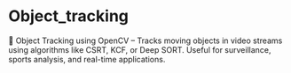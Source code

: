 # Object_tracking
🎯 Object Tracking using OpenCV – Tracks moving objects in video streams using algorithms like CSRT, KCF, or Deep SORT. Useful for surveillance, sports analysis, and real-time applications.
